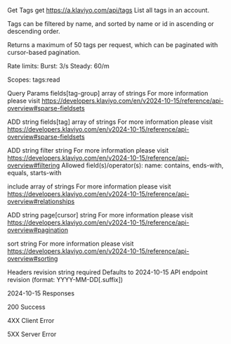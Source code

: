Get Tags
get
https://a.klaviyo.com/api/tags
List all tags in an account.

Tags can be filtered by name, and sorted by name or id in ascending or descending order.

Returns a maximum of 50 tags per request, which can be paginated with
cursor-based pagination.

Rate limits:
Burst: 3/s
Steady: 60/m

Scopes:
tags:read

Query Params
fields[tag-group]
array of strings
For more information please visit https://developers.klaviyo.com/en/v2024-10-15/reference/api-overview#sparse-fieldsets

ADD string
fields[tag]
array of strings
For more information please visit https://developers.klaviyo.com/en/v2024-10-15/reference/api-overview#sparse-fieldsets

ADD string
filter
string
For more information please visit https://developers.klaviyo.com/en/v2024-10-15/reference/api-overview#filtering
Allowed field(s)/operator(s):
name: contains, ends-with, equals, starts-with

include
array of strings
For more information please visit https://developers.klaviyo.com/en/v2024-10-15/reference/api-overview#relationships

ADD string
page[cursor]
string
For more information please visit https://developers.klaviyo.com/en/v2024-10-15/reference/api-overview#pagination

sort
string
For more information please visit https://developers.klaviyo.com/en/v2024-10-15/reference/api-overview#sorting

Headers
revision
string
required
Defaults to 2024-10-15
API endpoint revision (format: YYYY-MM-DD[.suffix])

2024-10-15
Responses

200
Success

4XX
Client Error

5XX
Server Error
